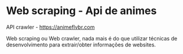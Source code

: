 # Web scraping - Api de animes
API crawler - https://animeflvbr.com

Web scraping ou Web crawler, nada mais é do que utilizar técnicas de desenvolvimento para extrair/obter informações de websites.